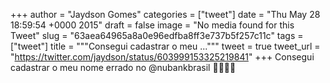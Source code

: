 
+++
author = "Jaydson Gomes"
categories = ["tweet"]
date = "Thu May 28 18:59:54 +0000 2015"
draft = false
image = "No media found for this Tweet"
slug = "63aea64965a8a0e96edfba8ff3e737b5f257c11c"
tags = ["tweet"]
title = """Consegui cadastrar o meu ..."""
tweet = true
tweet_url = "https://twitter.com/jaydson/status/603999153325219841"
+++
Consegui cadastrar o meu nome errado no @nubankbrasil  👏👏👏👏
